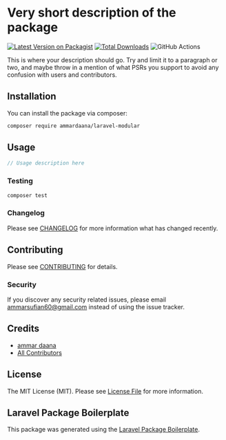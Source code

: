 # Very short description of the package

[![Latest Version on Packagist](https://img.shields.io/packagist/v/ammardaana/laravel-modular.svg?style=flat-square)](https://packagist.org/packages/ammardaana/laravel-modular)
[![Total Downloads](https://img.shields.io/packagist/dt/ammardaana/laravel-modular.svg?style=flat-square)](https://packagist.org/packages/ammardaana/laravel-modular)
![GitHub Actions](https://github.com/ammardaana/laravel-modular/actions/workflows/main.yml/badge.svg)

This is where your description should go. Try and limit it to a paragraph or two, and maybe throw in a mention of what PSRs you support to avoid any confusion with users and contributors.

## Installation

You can install the package via composer:

```bash
composer require ammardaana/laravel-modular
```

## Usage

```php
// Usage description here
```

### Testing

```bash
composer test
```

### Changelog

Please see [CHANGELOG](CHANGELOG.md) for more information what has changed recently.

## Contributing

Please see [CONTRIBUTING](CONTRIBUTING.md) for details.

### Security

If you discover any security related issues, please email ammarsufian60@gmail.com instead of using the issue tracker.

## Credits

-   [ammar daana](https://github.com/ammardaana)
-   [All Contributors](../../contributors)

## License

The MIT License (MIT). Please see [License File](LICENSE.md) for more information.

## Laravel Package Boilerplate

This package was generated using the [Laravel Package Boilerplate](https://laravelpackageboilerplate.com).
